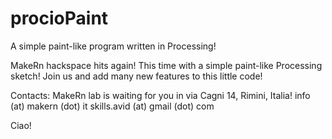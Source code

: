 procioPaint
===========

A simple paint-like program written in Processing!

MakeRn hackspace hits again! This time with a simple paint-like Processing sketch!
Join us and add many new features to this little code!

Contacts:
  MakeRn lab is waiting for you in via Cagni 14, Rimini, Italia!
  info (at) makern (dot) it
  skills.avid (at) gmail (dot) com

Ciao!
